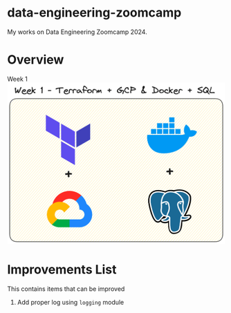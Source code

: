 # data-engineering-zoomcamp
My works on Data Engineering Zoomcamp 2024.

# Overview
Week 1
![Architecture Overview](./01-docker-terraform/images/Architecture.png)

# Improvements List
This contains items that can be improved
1. Add proper log using `logging` module